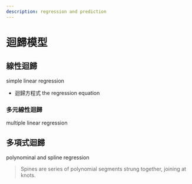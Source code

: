 ```yaml
---
description: regression and prediction
---
```


# 迴歸模型

## 線性迴歸 

simple linear regression

* 迴歸方程式 the regression equation





### 多元線性迴歸 

multiple linear regression

## 多項式迴歸

polynominal and spline regression

> Spines are series of polynomial segments strung together, joining at knots.













